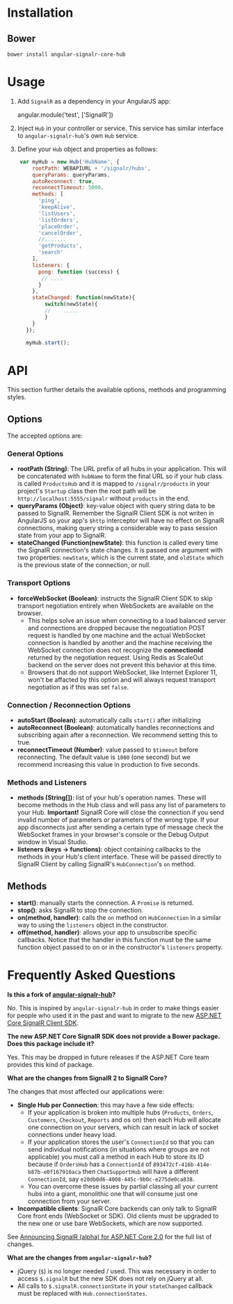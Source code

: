 # Installation

## Bower

    bower install angular-signalr-core-hub

# Usage

1. Add `SignalR` as a dependency in your AngularJS app:

    angular.module('test', ['SignalR'])

2. Inject `Hub` in your controller or service. This service has similar interface to `angular-signalr-hub`'s own `Hub` service.

3. Define your `Hub` object and properties as follows:
```javascript
    var myHub = new Hub('HubName', {
        rootPath: WEBAPIURL + '/signalr/hubs',
        queryParams: queryParams,
        autoReconnect: true,
        reconnectTimeout: 5000,
        methods: [
          'ping',
          'keepAlive',
          'listUsers',
          'listOrders',
          'placeOrder',
          'cancelOrder',
          //.......
          'getProducts',
          'search'          
        ],
        listeners: {
          pong: function (success) {
           // ....
          }
        },
        stateChanged: function(newState){
            switch(newState){
            //    .....
            }
        }
      });

      myHub.start();
```

# API

This section further details the available options, methods and programming styles.

## Options

The accepted options are:
### General Options
* **rootPath (String)**: The URL prefix of all hubs in your application. This will be concatenated with `hubName` to form the final URL so if your hub class is called `ProductsHub` and it is mapped to `/signalr/products` in your project's `Startup` class then the root path will be `http://localhost:5555/signalr` without `products` in the end.
* **queryParams (Object)**: key-value object with query string data to be passed to SignalR. Remember the SignalR Client SDK is not writen in AngularJS so your app's `$http` interceptor will have no effect on SignalR connections, making query string a considerable way to pass session state from your app to SignalR.
* **stateChanged (Function(newState)**: this function is called every time the SignalR connection's state changes. It is passed one argument with two properties: `newState`, which is the current state, and `oldState` which is the previous state of the connection, or null.

### Transport Options

* **forceWebSocket (Boolean)**: instructs the SignalR Client SDK to skip transport negotiation entirely when WebSockets are available on the browser. 
    * This helps solve an issue when connecting to a load balanced server and connections are dropped because the negoatiation POST request is handled by one machine and the actual WebSocket connection is handled by another and the machine receiving the WebSocket connection does not recognize the **connectionId** returned by the negotiation request. Using Redis as ScaleOut backend on the server does not prevent this behavior at this time.
    * Browsers that do not support WebSocket, like Internet Explorer 11, won't be affacted by this option and will always request transport negotiation as if this was set `false`.

### Connection / Reconnection Options
* **autoStart (Boolean)**: automatically calls `start()` after initializing
* **autoReconnect (Boolean)**: automatically handles reconnections and subscribing again after a reconnection. We recommend setting this to true.
* **reconnectTimeout (Number)**: value passed to `$timeout` before reconnecting. The default value is `1000` (one second) but we recommend increasing this value in production to five seconds.

### Methods and Listeners

* **methods (String[])**: list of your hub's operation names. These will become methods in the Hub class and will pass any list of parameters to your Hub. **Important!** SignalR Core will close the connection if you send invalid number of parameters or parameters of the wrong type. If your app disconnects just after sending a certain type of message check the WebSocket frames in your browser's console or the Debug Output window in Visual Studio.
* **listeners (keys -> functions)**: object containing callbacks to the methods in your Hub's client interface. These will be passed directly to SignalR Client by calling SignalR's `HubConnection`'s `on` method. 

## Methods

* **start()**: manually starts the connection. A `Promise` is returned.
* **stop()**: asks SignalR to stop the connection.
* **on(method, handler)**: calls the `on` method on `HubConnection` in a similar way to using the `listeners` object in the constructor.
* **off(method, handler)**: allows your app to unsubscribe specific callbacks. Notice that the handler in this function must be the same function object passed to on or in the constructor's `listeners` property.




# Frequently Asked Questions

**Is this a fork of [angular-signalr-hub](https://github.com/JustMaier/angular-signalr-hub)?**

No. This is inspired by `angular-signalr-hub` in order to make things easier for people who used it in the past and want to migrate to the new [ASP.NET Core SignalR Client SDK](https://github.com/aspnet/SignalR/tree/dev/client-ts).

**The new ASP.NET Core SignalR SDK does not provide a Bower package. Does this package include it?**

Yes. This may be dropped in future releases if the ASP.NET Core team provides this kind of package.

**What are the changes from SignalR 2 to SignalR Core?**

The changes that most affected our applications were:
* **Single Hub per Connection**: this may have a few side effects:
    - If your application is broken into multiple hubs (`Products`, `Orders`, `Customers`, `Checkout`, `Reports` and os on) then each Hub will allocate one connection on your servers, which can result in lack of socket connections under heavy load.
    - If your application stores the user's `ConnectionId` so that you can send individual notifications (in situations where groups are not applicable) you must call a method in each Hub to store its ID because if `OrdersHub` has a `ConnectionId` of `893472cf-416b-414e-b87b-e0f167916aca` then `ChatSupportHub` will have a different `ConnectionId`, say `e20db0d6-4008-445c-9b0c-e275de0ca838`.
    - You can overcome these issues by partial classing all your current hubs into a giant, monolithic one that will consume just one connection from your server. 
* **Incompatible clients**: SignalR Core backends can only talk to SignalR Core front ends (WebSocket or SDK). Old clients must be upgraded to the new one or use bare WebSockets, which are now supported.


See [Announcing SignalR (alpha) for ASP.NET Core 2.0](https://blogs.msdn.microsoft.com/webdev/2017/09/14/announcing-signalr-for-asp-net-core-2-0/) for the full list of changes.

**What are the changes from `angular-signalr-hub`?**

* jQuery (`$`) is no longer needed / used. This was necessary in order to access `$.signalR` but the new SDK does not rely on jQuery at all.
* All calls to `$.signalR.connectionState` in your `stateChanged` callback must be replaced with `Hub.connectionStates`.




